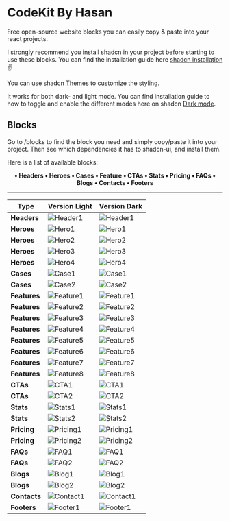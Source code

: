 # CodeKit By Hasan

Free open-source website blocks you can easily copy & paste into your react projects.

I strongly recommend you install shadcn in your project before starting to use these blocks. You can find the installation guide here [shadcn installation](https://ui.shadcn.com/docs/installation) ✌️

You can use shadcn [Themes](https://ui.shadcn.com/themes) to customize the styling.

It works for both dark- and light mode. You can find installation guide to how to toggle and enable the different modes here on shadcn [Dark mode](https://ui.shadcn.com/docs/dark-mode).

## Blocks

Go to /blocks to find the block you need and simply copy/paste it into your project. Then see which dependencies it has to shadcn-ui, and install them.

Here is a list of available blocks:

<div align=center style="font-weight:bold;">
  •  Headers
  •  Heroes
  •  Cases
  •  Feature
  •  CTAs
  •  Stats
  •  Pricing
  •  FAQs
  •  Blogs
  •  Contacts
  •  Footers
</div>

---

| Type      | Version Light                              | Version Dark                                |
|-----------|--------------------------------------------|--------------------------------------------|
| **Headers**   | ![Header1](https://github.com/tommyjepsen/twblocks/blob/main/public/header1.png?raw=true) | ![Header1](https://github.com/tommyjepsen/twblocks/blob/main/public/darkmode-header1.png?raw=true) |
| **Heroes**     | ![Hero1](https://github.com/tommyjepsen/twblocks/blob/main/public/hero1.png?raw=true) | ![Hero1](https://github.com/tommyjepsen/twblocks/blob/main/public/darkmode-hero1.png?raw=true) |
| **Heroes**     | ![Hero2](https://github.com/tommyjepsen/twblocks/blob/main/public/hero2.png?raw=true) | ![Hero2](https://github.com/tommyjepsen/twblocks/blob/main/public/darkmode-hero2.png?raw=true) |
| **Heroes**     | ![Hero3](https://github.com/tommyjepsen/twblocks/blob/main/public/hero3.png?raw=true) | ![Hero3](https://github.com/tommyjepsen/twblocks/blob/main/public/darkmode-hero3.png?raw=true) |
| **Heroes**     | ![Hero4](https://github.com/tommyjepsen/twblocks/blob/main/public/hero4.png?raw=true) | ![Hero4](https://github.com/tommyjepsen/twblocks/blob/main/public/darkmode-hero4.png?raw=true) |
| **Cases**     | ![Case1](https://github.com/tommyjepsen/twblocks/blob/main/public/case1.png?raw=true) | ![Case1](https://github.com/tommyjepsen/twblocks/blob/main/public/darkmode-case1.png?raw=true) |
| **Cases**     | ![Case2](https://github.com/tommyjepsen/twblocks/blob/main/public/case2.png?raw=true) | ![Case2](https://github.com/tommyjepsen/twblocks/blob/main/public/darkmode-case2.png?raw=true) |
| **Features**  | ![Feature1](https://github.com/tommyjepsen/twblocks/blob/main/public/feature1.png?raw=true) | ![Feature1](https://github.com/tommyjepsen/twblocks/blob/main/public/darkmode-feature1.png?raw=true) |
| **Features**  | ![Feature2](https://github.com/tommyjepsen/twblocks/blob/main/public/feature2.png?raw=true) | ![Feature2](https://github.com/tommyjepsen/twblocks/blob/main/public/darkmode-feature2.png?raw=true) |
| **Features**  | ![Feature3](https://github.com/tommyjepsen/twblocks/blob/main/public/feature3.png?raw=true) | ![Feature3](https://github.com/tommyjepsen/twblocks/blob/main/public/darkmode-feature3.png?raw=true) |
| **Features**  | ![Feature4](https://github.com/tommyjepsen/twblocks/blob/main/public/feature4.png?raw=true) | ![Feature4](https://github.com/tommyjepsen/twblocks/blob/main/public/darkmode-feature4.png?raw=true) |
| **Features**  | ![Feature5](https://github.com/tommyjepsen/twblocks/blob/main/public/feature5.png?raw=true) | ![Feature5](https://github.com/tommyjepsen/twblocks/blob/main/public/darkmode-feature5.png?raw=true) |
| **Features**  | ![Feature6](https://github.com/tommyjepsen/twblocks/blob/main/public/feature6.png?raw=true) | ![Feature6](https://github.com/tommyjepsen/twblocks/blob/main/public/darkmode-feature6.png?raw=true) |
| **Features**  | ![Feature7](https://github.com/tommyjepsen/twblocks/blob/main/public/feature7.png?raw=true) | ![Feature7](https://github.com/tommyjepsen/twblocks/blob/main/public/darkmode-feature7.png?raw=true) |
| **Features**  | ![Feature8](https://github.com/tommyjepsen/twblocks/blob/main/public/feature8.png?raw=true) | ![Feature8](https://github.com/tommyjepsen/twblocks/blob/main/public/darkmode-feature8.png?raw=true) |
| **CTAs**      | ![CTA1](https://github.com/tommyjepsen/twblocks/blob/main/public/cta1.png?raw=true) | ![CTA1](https://github.com/tommyjepsen/twblocks/blob/main/public/darkmode-cta1.png?raw=true) |
| **CTAs**      | ![CTA2](https://github.com/tommyjepsen/twblocks/blob/main/public/cta2.png?raw=true) | ![CTA2](https://github.com/tommyjepsen/twblocks/blob/main/public/darkmode-cta2.png?raw=true) |
| **Stats**     | ![Stats1](https://github.com/tommyjepsen/twblocks/blob/main/public/stats1.png?raw=true) | ![Stats1](https://github.com/tommyjepsen/twblocks/blob/main/public/darkmode-stats1.png?raw=true) |
| **Stats**     | ![Stats2](https://github.com/tommyjepsen/twblocks/blob/main/public/stats2.png?raw=true) | ![Stats2](https://github.com/tommyjepsen/twblocks/blob/main/public/darkmode-stats2.png?raw=true) |
| **Pricing**   | ![Pricing1](https://github.com/tommyjepsen/twblocks/blob/main/public/pricing1.png?raw=true) | ![Pricing1](https://github.com/tommyjepsen/twblocks/blob/main/public/darkmode-pricing1.png?raw=true) |
| **Pricing**   | ![Pricing2](https://github.com/tommyjepsen/twblocks/blob/main/public/pricing2.png?raw=true) | ![Pricing2](https://github.com/tommyjepsen/twblocks/blob/main/public/darkmode-pricing2.png?raw=true) |
| **FAQs**      | ![FAQ1](https://github.com/tommyjepsen/twblocks/blob/main/public/faq1.png?raw=true) | ![FAQ1](https://github.com/tommyjepsen/twblocks/blob/main/public/darkmode-faq1.png?raw=true) |
| **FAQs**      | ![FAQ2](https://github.com/tommyjepsen/twblocks/blob/main/public/faq2.png?raw=true) | ![FAQ2](https://github.com/tommyjepsen/twblocks/blob/main/public/darkmode-faq2.png?raw=true) |
| **Blogs**     | ![Blog1](https://github.com/tommyjepsen/twblocks/blob/main/public/blog1.png?raw=true) | ![Blog1](https://github.com/tommyjepsen/twblocks/blob/main/public/darkmode-blog1.png?raw=true) |
| **Blogs**     | ![Blog2](https://github.com/tommyjepsen/twblocks/blob/main/public/blog2.png?raw=true) | ![Blog2](https://github.com/tommyjepsen/twblocks/blob/main/public/darkmode-blog2.png?raw=true) |
| **Contacts**  | ![Contact1](https://github.com/tommyjepsen/twblocks/blob/main/public/contact1.png?raw=true) | ![Contact1](https://github.com/tommyjepsen/twblocks/blob/main/public/darkmode-contact1.png?raw=true) |
| **Footers**   | ![Footer1](https://github.com/tommyjepsen/twblocks/blob/main/public/footer1.png?raw=true) | ![Footer1](https://github.com/tommyjepsen/twblocks/blob/main/public/darkmode-footer1.png?raw=true) |
